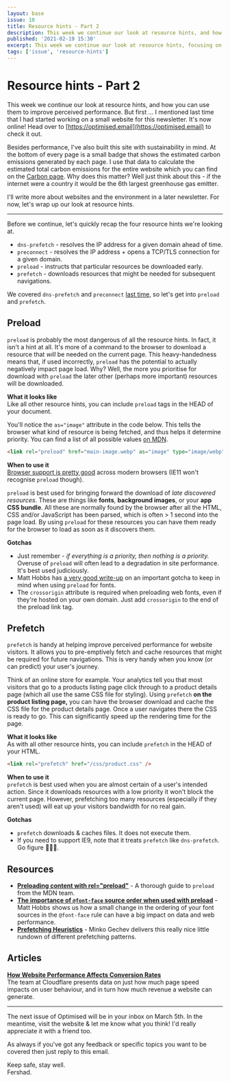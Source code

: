 ```yaml
---
layout: base
issue: 10
title: Resource hints - Part 2
description: This week we continue our look at resource hints, and how you can use them to improve perceived performance.
published: '2021-02-19 15:30'
excerpt: This week we continue our look at resource hints, focusing on preload and prefetch, and how you can use them to improve perceived performance.
tags: ['issue', 'resource-hints']
---
```

# Resource hints - Part 2

This week we continue our look at resource hints, and how you can use them to improve perceived performance. But first ... I mentioned last time that I had started working on a small website for this newsletter. It's now online! Head over to [https://optimised.email](https://optimised.email) to check it out.

Besides performance, I've also built this site with sustainability in mind. At the bottom of every page is a small badge that shows the estimated carbon emissions generated by each page. I use that data to calculate the estimated total carbon emissions for the entire website which you can find on the [Carbon page](https://optimised.email/carbon). Why does this matter? Well just think about this - if the internet were a country it would be the 6th largest greenhouse gas emitter. 

I'll write more about websites and the environment in a later newsletter. For now, let's wrap up our look at resource hints.

***

Before we continue, let's quickly recap the four resource hints we're looking at.

- `dns-prefetch` - resolves the IP address for a given domain ahead of time.
- `preconnect` - resolves the IP address + opens a TCP/TLS connection for a given domain.
- `preload` - instructs that particular resources be downloaded early.
- `prefetch` - downloads resources that might be needed for subsequent navigations.

We covered `dns-prefetch` and `preconnect` [last time](https://optimised.email/issues/issue-9-resource-hints-part-1), so let's get into `preload` and `prefetch`.

## Preload

`preload` is probably the most dangerous of all the resource hints. In fact, it isn't a hint at all. It's more of a command to the browser to download a resource that *will* be needed on the current page.   This heavy-handedness means that, if used incorrectly, `preload` has the potential to actually negatively impact page load. Why? Well, the more you prioritise for download with `preload` the later other (perhaps more important) resources will be downloaded.

**What it looks like**  
Like all other resource hints, you can include `preload` tags in the HEAD of your document. 

You'll notice the `as="image"` attribute in the code below. This tells the browser what kind of resource is being fetched, and thus helps it determine priority. You can find a list of all possible values [on MDN](https://developer.mozilla.org/en-US/docs/Web/HTML/Element/link#attr-as).

```html
<link rel="preload" href="main-image.webp" as="image" type="image/webp" />
```

**When to use it**  
[Browser support is pretty good](https://caniuse.com/link-rel-preload) across modern browsers (IE11 won't recognise `preload` though). 

`preload` is best used for bringing forward the download of *late discovered resources*. These are things like **fonts**, **background images**, or your **app CSS bundle**. All these are normally found by the browser after all the HTML, CSS and/or JavaScript has been parsed, which is often > 1 second into the page load. By using `preload` for these resources you can have them ready for the browser to load as soon as it discovers them.

**Gotchas**  
- Just remember - *if everything is a priority, then nothing is a priority.* Overuse of `preload` will often lead to a degradation in site performance. It's best used judiciously.
- Matt Hobbs has [a very good write-up](https://nooshu.github.io/blog/2021/01/23/the-importance-of-font-face-source-order-when-used-with-preload/) on an important gotcha to keep in mind when using `preload` for fonts.
- The `crossorigin` attribute is required when preloading web fonts, even if they're hosted on your own domain. Just add `crossorigin` to the end of the preload link tag.

## Prefetch

`prefetch` is handy at helping improve perceived performance for website visitors. It allows you to pre-emptively fetch and cache resources that might be required for future navigations. This is very handy when you know (or can predict) your user's journey. 

Think of an online store for example. Your analytics tell you that most visitors that go to a products listing page click through to a product details page (which all use the same CSS file for styling). Using `prefetch` **on the product listing page,** you can have the browser download and cache the CSS file for the product details page. Once a user navigates there the CSS is ready to go. This can significantly speed up the rendering time for the page.

**What it looks like**  
As with all other resource hints, you can include `prefetch` in the HEAD of your HTML.

```html
<link rel="prefetch" href="/css/product.css" />
```

**When to use it**  
`prefetch` is best used when you are almost certain of a user's intended action. Since it downloads resources with a low priority it won't block the current page. However, prefetching too many resources (especially if they aren't used) will eat up your visitors bandwidth for no real gain.

**Gotchas**  
- `prefetch` downloads & caches files. It does not execute them.
- If you need to support IE9, note that it treats `prefetch` like `dns-prefetch`. Go figure 🤷🏾‍♂️.

## Resources

- **[Preloading content with rel="preload"](https://developer.mozilla.org/en-US/docs/Web/HTML/Preloading_content)** - A thorough guide to `preload` from the MDN team.
- **[The importance of `@font-face` source order when used with preload](https://nooshu.github.io/blog/2021/01/23/the-importance-of-font-face-source-order-when-used-with-preload/)** - Matt Hobbs shows us how a small change in the ordering of your font sources in the `@font-face` rule can have a big impact on data and web performance.
- **[Prefetching Heuristics](https://blog.mgechev.com/2021/02/07/prefetching-strategies-heuristics-faster-web-apps/)** - Minko Gechev delivers this really nice little rundown of different prefetching patterns.

## Articles

**[How Website Performance Affects Conversion Rates](https://www.cloudflare.com/en-au/learning/performance/more/website-performance-conversion-rates/)**  
The team at Cloudflare presents data on just how much page speed impacts on user behaviour, and in turn how much revenue a website can generate.

***

The next issue of Optimised will be in your inbox on March 5th. In the meantime, visit the website & let me know what you think! I'd really appreciate it with a friend too. 

As always if you've got any feedback or specific topics you want to be covered then just reply to this email.

Keep safe, stay well.  
Fershad.